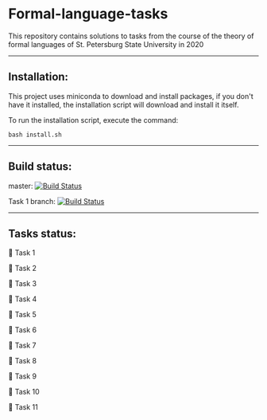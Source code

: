 # Formal-language-tasks
This repository contains solutions to tasks from the course of the theory of formal languages of St. Petersburg State University in 2020
____
## Installation:
This project uses miniconda to download and install packages, if you don't have it installed, the installation script will download and install it itself.

To run the installation script, execute the command:
```
bash install.sh
```
____
## Build status: 
master: [![Build Status](https://travis-ci.com/Rimalon/formal-language-tasks.svg?branch=master)](https://travis-ci.com/Rimalon/formal-language-tasks)

Task 1 branch: [![Build Status](https://travis-ci.com/Rimalon/formal-language-tasks.svg?branch=fl_task1_adding_base_libs)](https://travis-ci.com/Rimalon/formal-language-tasks)
____
## Tasks status:
:black_square_button: Task 1

:black_square_button: Task 2

:black_square_button: Task 3

:black_square_button: Task 4

:black_square_button: Task 5

:black_square_button: Task 6

:black_square_button: Task 7

:black_square_button: Task 8

:black_square_button: Task 9

:black_square_button: Task 10

:black_square_button: Task 11